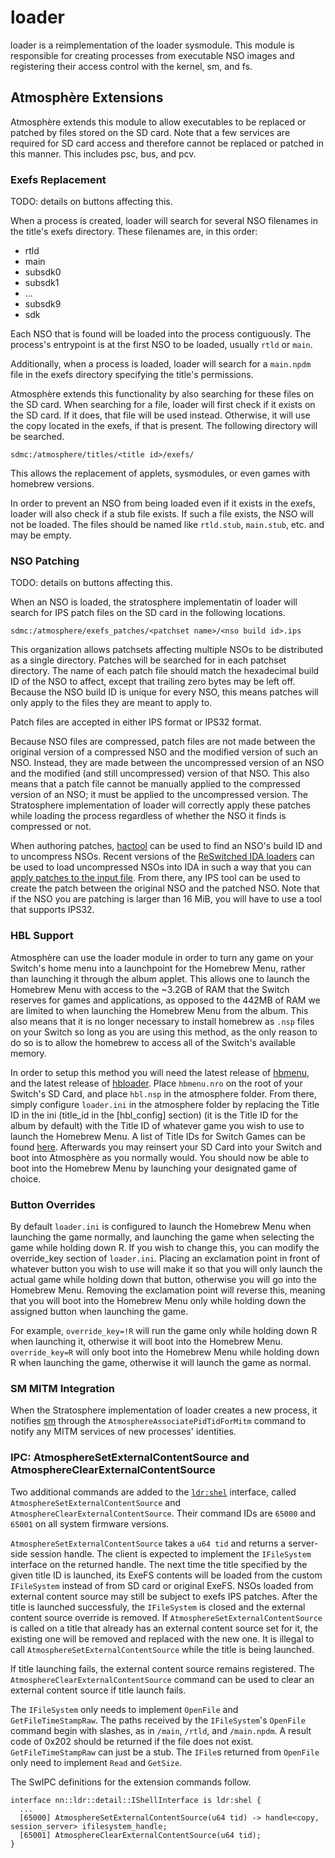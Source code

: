 # loader

loader is a reimplementation of the loader sysmodule. This module is responsible for creating processes from executable NSO images and registering their access control with the kernel, sm, and fs.

## Atmosphère Extensions

Atmosphère extends this module to allow executables to be replaced or patched by files stored on the SD card. Note that a few services are required for SD card access and therefore cannot be replaced or patched in this manner. This includes psc, bus, and pcv.

### Exefs Replacement

TODO: details on buttons affecting this.

When a process is created, loader will search for several NSO filenames in the title's exefs directory.
These filenames are, in this order:

  - rtld
  - main
  - subsdk0
  - subsdk1
  - ...
  - subsdk9
  - sdk

Each NSO that is found will be loaded into the process contiguously. The process's entrypoint is at the first NSO to be loaded, usually `rtld` or `main`.

Additionally, when a process is loaded, loader will search for a `main.npdm` file in the exefs directory specifying the title's permissions.

Atmosphère extends this functionality by also searching for these files on the SD card. When searching for a file, loader will first check if it exists on the SD card. If it does, that file will be used instead. Otherwise, it will use the copy located in the exefs, if that is present. The following directory will be searched.

```
sdmc:/atmosphere/titles/<title id>/exefs/
```

This allows the replacement of applets, sysmodules, or even games with homebrew versions.

In order to prevent an NSO from being loaded even if it exists in the exefs, loader will also check if a stub file exists. If such a file exists, the NSO will not be loaded. The files should be named like `rtld.stub`, `main.stub`, etc. and may be empty.

### NSO Patching

TODO: details on buttons affecting this.

When an NSO is loaded, the stratosphere implementatin of loader will search for IPS patch files on the SD card in the following locations.
```
sdmc:/atmosphere/exefs_patches/<patchset name>/<nso build id>.ips
```
This organization allows patchsets affecting multiple NSOs to be distributed as a single directory. Patches will be searched for in each patchset directory. The name of each patch file should match the hexadecimal build ID of the NSO to affect, except that trailing zero bytes may be left off. Because the NSO build ID is unique for every NSO, this means patches will only apply to the files they are meant to apply to.

Patch files are accepted in either IPS format or IPS32 format.

Because NSO files are compressed, patch files are not made between the original version of a compressed NSO and the modified version of such an NSO. Instead, they are made between the uncompressed version of an NSO and the modified (and still uncompressed) version of that NSO. This also means that a patch file cannot be manually applied to the compressed version of an NSO; it must be applied to the uncompressed version. The Stratosphere implementation of loader will correctly apply these patches while loading the process regardless of whether the NSO it finds is compressed or not.

When authoring patches, [hactool](https://github.com/SciresM/hactool) can be used to find an NSO's build ID and to uncompress NSOs. Recent versions of the [ReSwitched IDA loaders](https://github.com/reswitched/loaders) can be used to load uncompressed NSOs into IDA in such a way that you can [apply patches to the input file](https://www.hex-rays.com/products/ida/support/idadoc/1618.shtml). From there, any IPS tool can be used to create the patch between the original NSO and the patched NSO. Note that if the NSO you are patching is larger than 16 MiB, you will have to use a tool that supports IPS32.

### HBL Support

Atmosphère can use the loader module in order to turn any game on your Switch's home menu into a launchpoint for the Homebrew Menu, rather than launching it through the album applet. This allows one to launch the Homebrew Menu with access to the ~3.2GB of RAM that the Switch reserves for games and applications, as opposed to the 442MB of RAM we are limited to when launching the Homebrew Menu from the album. This also means that it is no longer necessary to install homebrew as `.nsp` files on your Switch so long as you are using this method, as the only reason to do so is to allow the homebrew to access all of the Switch's available memory.

In order to setup this method you will need the latest release of [hbmenu](https://github.com/switchbrew/nx-hbmenu/releases), and the latest release of [hbloader](https://github.com/switchbrew/nx-hbloader/releases). Place `hbmenu.nro` on the root of your Switch's SD Card, and place `hbl.nsp` in the atmosphere folder. From there, simply configure `loader.ini` in the atmosphere folder by replacing the Title ID in the ini (title_id in the [hbl_config] section) (it is the Title ID for the album by default) with the Title ID of whatever game you wish to use to launch the Homebrew Menu. A list of Title IDs for Switch Games can be found [here](https://switchbrew.org/wiki/Title_list/Games). Afterwards you may reinsert your SD Card into your Switch and boot into Atmosphère as you normally would. You should now be able to boot into the Homebrew Menu by launching your designated game of choice.

### Button Overrides

By default `loader.ini` is configured to launch the Homebrew Menu when launching the game normally, and launching the game when selecting the game while holding down R. If you wish to change this, you can modify the override_key section of `loader.ini`. Placing an exclamation point in front of whatever button you wish to use will make it so that you will only launch the actual game while holding down that button, otherwise you will go into the Homebrew Menu. Removing the exclamation point will reverse this, meaning that you will boot into the Homebrew Menu only while holding down the assigned button when launching the game.

For example, `override_key=!R` will run the game only while holding down R when launching it, otherwise it will boot into the Homebrew Menu. `override_key=R` will only boot into the Homebrew Menu while holding down R when launching the game, otherwise it will launch the game as normal.

### SM MITM Integration

When the Stratosphere implementation of loader creates a new process, it notifies [sm](sm.md) through the `AtmosphereAssociatePidTidForMitm` command to notify any MITM services of new processes' identities.

### IPC: AtmosphereSetExternalContentSource and AtmosphereClearExternalContentSource

Two additional commands are added to the [`ldr:shel`](https://reswitched.github.io/SwIPC/ifaces.html#nn::ro::detail::ILdrShellInterface) interface, called `AtmosphereSetExternalContentSource` and `AtmosphereClearExternalContentSource`.
Their command IDs are `65000` and `65001` on all system firmware versions.

`AtmosphereSetExternalContentSource` takes a `u64 tid` and returns a server-side session handle.
The client is expected to implement the `IFileSystem` interface on the returned handle. The next
time the title specified by the given title ID is launched, its ExeFS contents will be loaded from
the custom `IFileSystem` instead of from SD card or original ExeFS. NSOs loaded from external
content source may still be subject to exefs IPS patches. After the title is launched successfuly,
the `IFileSystem` is closed and the external content source override is removed. If
`AtmosphereSetExternalContentSource` is called on a title that already has an external content
source set for it, the existing one will be removed and replaced with the new one. It is illegal to
call `AtmosphereSetExternalContentSource` while the title is being launched.

If title launching fails, the external content source remains registered. The
`AtmosphereClearExternalContentSource` command can be used to clear an external content source if
title launch fails.

The `IFileSystem` only needs to implement `OpenFile` and `GetFileTimeStampRaw`. The paths received
by the `IFileSystem`'s `OpenFile` command begin with slashes, as in `/main`, `/rtld`, and `/main.npdm`.
A result code of 0x202 should be returned if the file does not exist. `GetFileTimeStampRaw` can just
be a stub. The `IFile`s returned from `OpenFile` only need to implement `Read` and `GetSize`.

The SwIPC definitions for the extension commands follow.
```
interface nn::ldr::detail::IShellInterface is ldr:shel {
  ...
  [65000] AtmosphereSetExternalContentSource(u64 tid) -> handle<copy, session_server> ifilesystem_handle;
  [65001] AtmosphereClearExternalContentSource(u64 tid);
}
```
